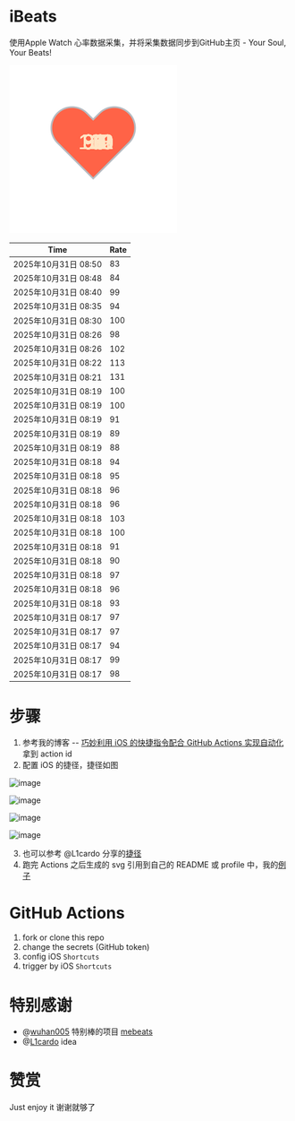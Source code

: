# iBeats
使用Apple Watch 心率数据采集，并将采集数据同步到GitHub主页 - Your Soul, Your Beats!

![](./files/heart.svg)

<!--START_SECTION:my_heart_rate-->
| Time | Rate | 
 | ---- | ---- | 
| 2025年10月31日 08:50 | 83 |
| 2025年10月31日 08:48 | 84 |
| 2025年10月31日 08:40 | 99 |
| 2025年10月31日 08:35 | 94 |
| 2025年10月31日 08:30 | 100 |
| 2025年10月31日 08:26 | 98 |
| 2025年10月31日 08:26 | 102 |
| 2025年10月31日 08:22 | 113 |
| 2025年10月31日 08:21 | 131 |
| 2025年10月31日 08:19 | 100 |
| 2025年10月31日 08:19 | 100 |
| 2025年10月31日 08:19 | 91 |
| 2025年10月31日 08:19 | 89 |
| 2025年10月31日 08:19 | 88 |
| 2025年10月31日 08:18 | 94 |
| 2025年10月31日 08:18 | 95 |
| 2025年10月31日 08:18 | 96 |
| 2025年10月31日 08:18 | 96 |
| 2025年10月31日 08:18 | 103 |
| 2025年10月31日 08:18 | 100 |
| 2025年10月31日 08:18 | 91 |
| 2025年10月31日 08:18 | 90 |
| 2025年10月31日 08:18 | 97 |
| 2025年10月31日 08:18 | 96 |
| 2025年10月31日 08:18 | 93 |
| 2025年10月31日 08:17 | 97 |
| 2025年10月31日 08:17 | 97 |
| 2025年10月31日 08:17 | 94 |
| 2025年10月31日 08:17 | 99 |
| 2025年10月31日 08:17 | 98 |

<!--END_SECTION:my_heart_rate-->

# 步骤
1. 参考我的博客 -- [巧妙利用 iOS 的快捷指令配合 GitHub Actions 实现自动化](https://github.com/yihong0618/gitblog/issues/198) 拿到 action id
2. 配置 iOS 的捷径，捷径如图

![image](https://user-images.githubusercontent.com/15976103/122154218-0db0b480-ce97-11eb-93bb-5aec07c558dc.png)

![image](https://user-images.githubusercontent.com/15976103/122154236-186b4980-ce97-11eb-8e4b-70551a0391ae.png)

![image](https://user-images.githubusercontent.com/15976103/122154268-2d47dd00-ce97-11eb-902e-3acf292265a9.png)

![image](https://user-images.githubusercontent.com/15976103/122174055-fa144680-ceb4-11eb-9be2-3eb83cd516f7.png)

3. 也可以参考 @L1cardo 分享的[捷径](https://www.icloud.com/shortcuts/6ab6047b459c41ad822ad6b94b1c03d4)
4. 跑完 Actions 之后生成的 svg 引用到自己的 README 或 profile 中，我的[例子](https://github.com/yihong0618) 

# GitHub Actions

1. fork or clone this repo
2. change the secrets (GitHub token)
3. config iOS `Shortcuts` 
4. trigger by iOS `Shortcuts`

# 特别感谢
- @[wuhan005](https://github.com/wuhan005) 特别棒的项目 [mebeats](https://github.com/wuhan005/mebeats)
- @[L1cardo](https://github.com/L1cardo) idea

# 赞赏
Just enjoy it
谢谢就够了
